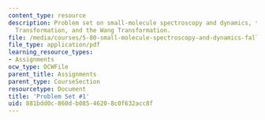 ```yaml
---
content_type: resource
description: Problem set on small-molecule spectroscopy and dynamics, the Van Vleck
  Transformation, and the Wang Transformation.
file: /media/courses/5-80-small-molecule-spectroscopy-and-dynamics-fall-2008/881bdd0c860db08546208c0f632acc8f_ps1_1982.pdf
file_type: application/pdf
learning_resource_types:
- Assignments
ocw_type: OCWFile
parent_title: Assignments
parent_type: CourseSection
resourcetype: Document
title: 'Problem Set #1'
uid: 881bdd0c-860d-b085-4620-8c0f632acc8f
---
```

